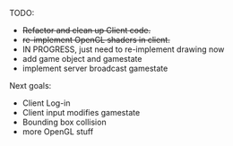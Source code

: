 
TODO:

- ~~Refactor and clean up Client code.~~
- ~~re-implement OpenGL shaders in client.~~ 
- IN PROGRESS, just need to re-implement drawing now
- add game object and gamestate
- implement server broadcast gamestate


Next goals:
- Client Log-in
- Client input modifies gamestate
- Bounding box collision
- more OpenGL stuff
